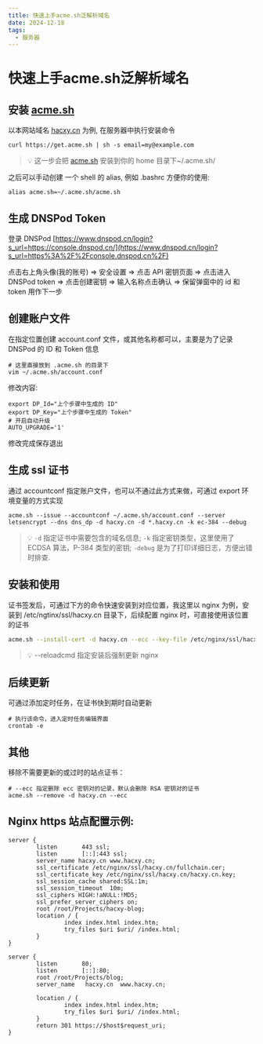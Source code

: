 ```yaml
---
title: 快速上手acme.sh泛解析域名
date: 2024-12-18
tags:
  - 服务器
---
```


# 快速上手acme.sh泛解析域名

## 安装 [acme.sh](http://acme.sh/)

以本网站域名 [hacxy.cn](http://hacxy.cn/) 为例, 在服务器中执行安装命令

```text
curl https://get.acme.sh | sh -s email=my@example.com
```

> 💡 这一步会把 [acme.sh](http://acme.sh/) 安装到你的 home 目录下~/.acme.sh/

之后可以手动创建 一个 shell 的 alias, 例如 .bashrc 方便你的使用:

`alias acme.sh=~/.acme.sh/acme.sh`

## 生成 DNSPod Token

登录 DNSPod [https://www.dnspod.cn/login?s_url=https://console.dnspod.cn/](https://www.dnspod.cn/login?s_url=https%3A%2F%2Fconsole.dnspod.cn%2F)

点击右上角头像(我的账号) => 安全设置 => 点击 API 密钥页面 => 点击进入 DNSPod token => 点击创建密钥 => 输入名称点击确认 => 保留弹窗中的 id 和 token 用作下一步

## 创建账户文件

在指定位置创建 account.conf 文件，或其他名称都可以，主要是为了记录 DNSPod 的 ID 和 Token 信息

```text
# 这里直接放到 .acme.sh 的目录下
vim ~/.acme.sh/account.conf

```

修改内容:

```text
export DP_Id="上个步骤中生成的 ID"
export DP_Key="上个步骤中生成的 Token"
# 开启自动升级
AUTO_UPGRADE='1'
```

修改完成保存退出

## 生成 ssl 证书

通过 accountconf 指定账户文件，也可以不通过此方式来做，可通过 export 环境变量的方式实现

```text
acme.sh --issue --accountconf ~/.acme.sh/account.conf --server letsencrypt --dns dns_dp -d hacxy.cn -d *.hacxy.cn -k ec-384 --debug
```

> 💡 `-d` 指定证书中需要包含的域名信息; `-k` 指定密钥类型，这里使用了 ECDSA 算法，P-384 类型的密钥; `-debug` 是为了打印详细日志，方便出错时排查.

## 安装和使用

证书签发后，可通过下方的命令快速安装到对应位置，我这里以 nginx 为例，安装到 /etc/ngtinx/ssl/hacxy.cn 目录下，后续配置 nginx 时，可直接使用该位置的证书

```bash
acme.sh --install-cert -d hacxy.cn --ecc --key-file /etc/nginx/ssl/hacxy.cn/hacxy.cn.key  --fullchain-file /etc/nginx/ssl/hacxy.cn/fullchain.cer --reloadcmd "service nginx force-reload"

```

> 💡 --reloadcmd 指定安装后强制更新 nginx

## 后续更新

可通过添加定时任务，在证书快到期时自动更新

```text
# 执行该命令，进入定时任务编辑界面
crontab -e
```

## 其他

移除不需要更新的或过时的站点证书：

```text
# --ecc 指定删除 ecc 密钥对的记录，默认会删除 RSA 密钥对的证书
acme.sh --remove -d hacxy.cn --ecc
```

## Nginx https 站点配置示例:

```text
server {
        listen       443 ssl;
        listen       [::]:443 ssl;
        server_name hacxy.cn www.hacxy.cn;
        ssl_certificate /etc/nginx/ssl/hacxy.cn/fullchain.cer;
        ssl_certificate_key /etc/nginx/ssl/hacxy.cn/hacxy.cn.key;
        ssl_session_cache shared:SSL:1m;
        ssl_session_timeout  10m;
        ssl_ciphers HIGH:!aNULL:!MD5;
        ssl_prefer_server_ciphers on;
        root /root/Projects/hacxy-blog;
        location / {
                index index.html index.htm;
                try_files $uri $uri/ /index.html;
        }
}

server {
        listen       80;
        listen       [::]:80;
        root /root/Projects/blog;
        server_name   hacxy.cn  www.hacxy.cn;

        location / {
                index index.html index.htm;
                try_files $uri $uri/ /index.html;
        }
        return 301 https://$host$request_uri;
}
```
